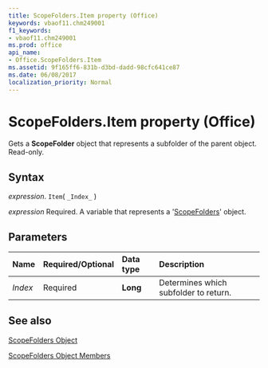 ```yaml
---
title: ScopeFolders.Item property (Office)
keywords: vbaof11.chm249001
f1_keywords:
- vbaof11.chm249001
ms.prod: office
api_name:
- Office.ScopeFolders.Item
ms.assetid: 9f165ff6-831b-d3bd-dadd-98cfc641ce87
ms.date: 06/08/2017
localization_priority: Normal
---
```



# ScopeFolders.Item property (Office)

Gets a  **ScopeFolder** object that represents a subfolder of the parent object. Read-only.


## Syntax

_expression_. `Item`( `_Index_` )

 _expression_ Required. A variable that represents a '[ScopeFolders](Office.ScopeFolders.md)' object.


## Parameters



|Name|Required/Optional|Data type|Description|
|:-----|:-----|:-----|:-----|
| _Index_|Required|**Long**|Determines which subfolder to return.|

## See also


[ScopeFolders Object](Office.ScopeFolders.md)



[ScopeFolders Object Members](./overview/Library-Reference/scopefolders-members-office.md)

